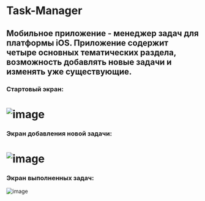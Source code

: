 # Task-Manager
## Мобильное приложение - менеджер задач для платформы iOS. Приложение содержит четыре основных тематических раздела, возможность добавлять новые задачи и изменять уже существующие.

### Cтартовый экран:
![image](https://user-images.githubusercontent.com/43447259/192115018-7cdf79eb-7493-47ae-bced-29aa0f959d7b.png)
======
### Экран добавления новой задачи:
![image](https://user-images.githubusercontent.com/43447259/192115036-d85d6101-740d-45a8-8650-3fa0fe4ceb90.png)
======
### Экран выполненных задач:
![image](https://user-images.githubusercontent.com/43447259/192115251-ca6a3d0e-8d9d-4681-af23-174781363f92.png)
